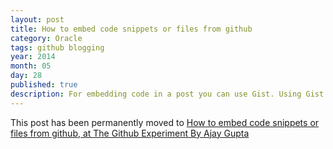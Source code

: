 ```yaml
---
layout: post
title: How to embed code snippets or files from github
category: Oracle
tags: github blogging
year: 2014
month: 05
day: 28
published: true
description: For embedding code in a post you can use Gist. Using Gist you can embed any code into a post on your blog. Just go to gist.github.com and paste your code and click on create Gist.
---
```


<div class="row">	
<p>This post has been permanently moved to <a href="http://thegithubexperiment.blogspot.com/2016/06/how-to-embed-code-snippets-or-files.html" target="_blank">How to embed code snippets or files from github, at The Github Experiment By Ajay Gupta</a>
</div> 
	


